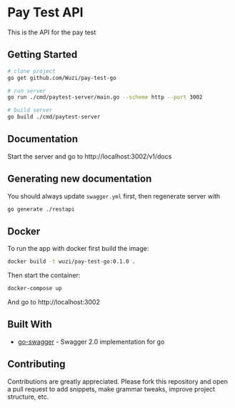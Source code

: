 # Pay Test API

This is the API for the pay test

## Getting Started

```bash
# clone project
go get github.com/Wuzi/pay-test-go

# run server
go run ./cmd/paytest-server/main.go --scheme http --port 3002

# build server
go build ./cmd/paytest-server
```

## Documentation

Start the server and go to http://localhost:3002/v1/docs

## Generating new documentation

You should always update `swagger.yml` first, then regenerate server with

```bash
go generate ./restapi
```

## Docker
To run the app with docker first build the image:

```bash
docker build -t wuzi/pay-test-go:0.1.0 .
```

Then start the container:

```bash
docker-compose up
```

And go to http://localhost:3002

## Built With

* [go-swagger](https://goswagger.io/) - Swagger 2.0 implementation for go

## Contributing

Contributions are greatly appreciated. Please fork this repository and open a pull request to add snippets, make grammar tweaks, improve project structure, etc.
